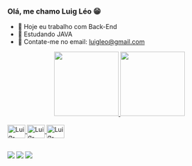 ### Olá, me chamo Luig Léo 😁

- 🔭 Hoje eu trabalho com Back-End
- 🌱 Estudando JAVA 
- 💬 Contate-me no email: luigleo@gmail.com

<div align="center">
  <a href="https://github.com/luigleo">
  <img height="145em" src="https://github-readme-stats.vercel.app/api?username=luigleo&show_icons=true&theme=dark&include_all_commits=true&count_private=true"/>
  <img height="145em" src="https://github-readme-stats.vercel.app/api/top-langs/?username=luigleo&layout=compact&langs_count=7&theme=dark"/>
</div>

 
 <div style="display: inline_block"><br>
  <img align="center" alt="Luig-Javv" height="30" width="40" src="https://cdn.jsdelivr.net/gh/devicons/devicon/icons/java/java-original.svg">
  <img align="center" alt="Luig-HTML" height="30" width="40" src="https://cdn.jsdelivr.net/gh/devicons/devicon/icons/html5/html5-original.svg">
  <img align="center" alt="Luig-CSS" height="30" width="40" src="https://cdn.jsdelivr.net/gh/devicons/devicon/icons/css3/css3-original.svg">
</div>
  
  ##
  
  <div> 
  <a href="https://instagram.com/luigleo" target="_blank"><img src="https://img.shields.io/badge/-Instagram-%23E4405F?style=for-the-badge&logo=instagram&logoColor=white" target="_blank"></a>
  <a href = "mailto:luigleo@gmail.com"><img src="https://img.shields.io/badge/-Gmail-%23333?style=for-the-badge&logo=gmail&logoColor=white" target="_blank"></a>
  <a href="https://www.linkedin.com/in/luigleo/" target="_blank"><img src="https://img.shields.io/badge/-LinkedIn-%230077B5?style=for-the-badge&logo=linkedin&logoColor=white" target="_blank"></a> 
 
</div>
